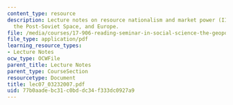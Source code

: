 ```yaml
---
content_type: resource
description: Lecture notes on resource nationalism and market power (III) - Russia,
  the Post-Soviet Space, and Europe.
file: /media/courses/17-906-reading-seminar-in-social-science-the-geopolitics-and-geoeconomics-of-global-energy-spring-2007/77b0aadebc31c0bddc34f333dc0927a9_lec07_03232007.pdf
file_type: application/pdf
learning_resource_types:
- Lecture Notes
ocw_type: OCWFile
parent_title: Lecture Notes
parent_type: CourseSection
resourcetype: Document
title: lec07_03232007.pdf
uid: 77b0aade-bc31-c0bd-dc34-f333dc0927a9
---
```

